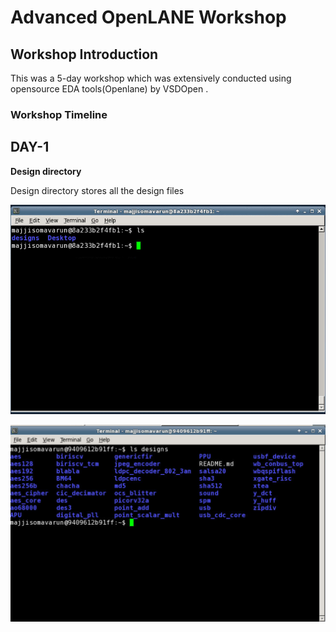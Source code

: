 # Advanced OpenLANE Workshop

## Workshop Introduction
This was a 5-day workshop which was extensively conducted using opensource EDA tools(Openlane) by VSDOpen .

### Workshop Timeline






## DAY-1

**Design directory**

  Design directory stores all the design files

 ![](day_1/Terminal.PNG)
 
 ![](day_1/Desisgns_files.PNG)


